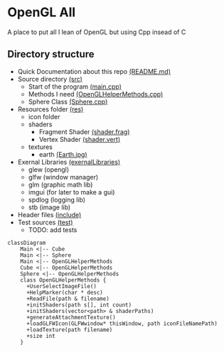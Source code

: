 # OpenGL All

A place to put all I lean of OpenGL but using Cpp insead of C

## Directory structure

- Quick Documentation about this repo [(README.md)](README.md) 
- Source directory [(src)](src)
  - Start of the program [(main.cpp)](src/main.cpp)
  - Methods I need [(OpenGLHelperMethods.cpp)](src/OpenGLHelperMethods.cpp)
  - Sphere Class [(Sphere.cpp)](src/Sphere.cpp)
- Resources folder [(res)](res)
  - icon folder
  - shaders
    - Fragment Shader [(shader.frag)](res/shaders/shader.frag)
    - Vertex Shader [(shader.vert)](res/shaders/shader.vert)
  - textures
    - earth [(Earth.jpg)](res/textures/Earth.jpg)
- Exernal Libraries [(exernalLibraries)](exernalLibraries)
  - glew (opengl)
  - glfw (window manager)
  - glm (graphic math lib)
  - imgui (for later to make a gui)
  - spdlog (logging lib)
  - stb (image lib)
- Header files [(include)](include)
- Test sources [(test)](test)
  - TODO: add tests

```mermaid
classDiagram
    Main <|-- Cube
    Main <|-- Sphere
    Main <|-- OpenGLHelperMethods
    Cube <|-- OpenGLHelperMethods
    Sphere <|-- OpenGLHelperMethods
    class OpenGLHelperMethods {
      +UserSelectImageFile()
      +HelpMarker(char * desc)
      +ReadFile(path & filename)
      +initShaders(path s[], int count)
      +initShaders(vector<path> & shaderPaths)
      +generateAttachmentTexture()
      +loadGLFWIcon(GLFWwindow* thisWindow, path iconFileNamePath)
      +loadTexture(path filename)
      +size int
    }
```